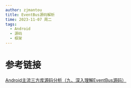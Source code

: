 ```yaml
---
author: zjmantou
title: EventBus源码解析
time: 2023-11-07 周二
tags:
  - Android
  - 源码
  - 框架
---
```

# 参考链接

[Android主流三方库源码分析（九、深入理解EventBus源码）](https://juejin.cn/post/6844904082747080717)

